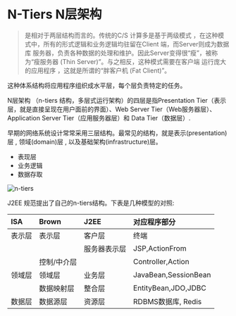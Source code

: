 # N-Tiers N层架构

> 是相对于两层结构而言的。传统的C/S 计算多是基于两级模式 ，在这种模式中，所有的形式逻辑和业务逻辑均驻留在Client 端，而Server则成为数据库 服务器，负责各种数据的处理和维护。因此Server变得很“瘦”，被称为“瘦服务器 (Thin Server)”。与之相反，这种模式需要在客户端 运行庞大的应用程序 ，这就是所谓的“胖客户机 (Fat Client)”。

这种体系结构将应用程序组织成水平层，每个层负责特定的任务。

N层架构 （n-tiers 结构，多层式运行架构）的四层是指Presentation Tier（表示层，就是直接呈现在用户面前的界面）、Web Server Tier（Web服务器层）、 Application Server Tier（应用服务器层）和 Data Tier（数据层）.

早期的网络系统设计常常采用三层结构。最常见的结构，就是表示(presentation)层 , 领域(domain)层 , 以及基础架构(infrastructure)层。

- 表现层
- 业务逻辑
- 数据存取

![n-tiers](https://pic3.zhimg.com/80/v2-b5839c53d542d7de46c2a3da5d9e61ae_720w.webp)

J2EE 规范提出了自己的n-tiers结构。下表是几种模型的对照:

|ISA|Brown|J2EE|对应程序部分|
|:---|:---|:---|:---|
|表示层|表示层|客户层|终端|
|||服务器表示层|JSP,ActionFrom|
||控制/中介层||Controller,Action|
|领域层|领域层|业务层|JavaBean,SessionBean|
||数据映射层|整合层|EntityBean,JDO,JDBC|
|数据层|数据源层|资源层|RDBMS数据库, Redis|
